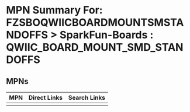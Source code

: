 



# MPN Summary For: FZSBOQWIICBOARDMOUNTSMSTANDOFFS > SparkFun-Boards : QWIIC_BOARD_MOUNT_SMD_STANDOFFS

## MPNs
  

|MPN|Direct Links|Search Links|
| :--- | :--- | :--- |
||||
